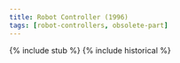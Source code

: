 ```yaml
---
title: Robot Controller (1996)
tags: [robot-controllers, obsolete-part]
---
```


{% include stub %}
{% include historical %}
